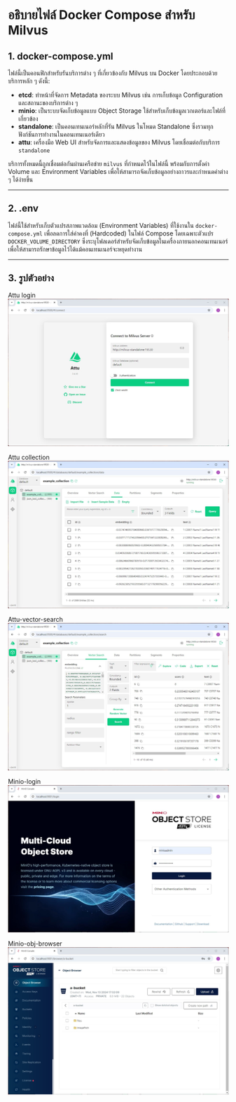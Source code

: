 # **อธิบายไฟล์ Docker Compose สำหรับ Milvus**

## **1. docker-compose.yml**
ไฟล์นี้เป็นคอนฟิกสำหรับรันบริการต่าง ๆ ที่เกี่ยวข้องกับ Milvus บน Docker โดยประกอบด้วยบริการหลัก ๆ ดังนี้:

- **etcd**: ทำหน้าที่จัดการ Metadata ของระบบ Milvus เช่น การเก็บข้อมูล Configuration และสถานะของบริการต่าง ๆ
- **minio**: เป็นระบบจัดเก็บข้อมูลแบบ Object Storage ใช้สำหรับเก็บข้อมูลเวกเตอร์และไฟล์ที่เกี่ยวข้อง
- **standalone**: เป็นคอนเทนเนอร์หลักที่รัน Milvus ในโหมด Standalone ซึ่งรวมทุกฟังก์ชันการทำงานในคอนเทนเนอร์เดียว
- **attu**: เครื่องมือ Web UI สำหรับจัดการและแสดงข้อมูลของ Milvus โดยเชื่อมต่อกับบริการ `standalone`

บริการทั้งหมดนี้ถูกเชื่อมต่อกันผ่านเครือข่าย `milvus` ที่กำหนดไว้ในไฟล์นี้ พร้อมกับการตั้งค่า Volume และ Environment Variables เพื่อให้สามารถจัดเก็บข้อมูลอย่างถาวรและกำหนดค่าต่าง ๆ ได้ง่ายขึ้น

---

## **2. .env**
ไฟล์นี้ใช้สำหรับเก็บตัวแปรสภาพแวดล้อม (Environment Variables) ที่ใช้งานใน `docker-compose.yml` เพื่อลดการใส่ค่าคงที่ (Hardcoded) ในไฟล์ Compose โดยเฉพาะตัวแปร `DOCKER_VOLUME_DIRECTORY` ซึ่งระบุโฟลเดอร์สำหรับจัดเก็บข้อมูลในเครื่องภายนอกคอนเทนเนอร์ เพื่อให้สามารถรักษาข้อมูลไว้ได้แม้คอนเทนเนอร์จะหยุดทำงาน

---

## **3. รูปตัวอย่าง**
Attu login
![attu-collection](../Milvus-image/attu-login.jpg)

Attu collection
![attu-collection](../Milvus-image/attu-collection.jpg)

Attu-vector-search
![attu-collection](../Milvus-image/attu-vector-search.jpg) 


Minio-login
![attu-collection](../Milvus-image/minio-login.jpg) 

Minio-obj-browser
![attu-collection](../Milvus-image/minio-obj-browser.jpg) 
